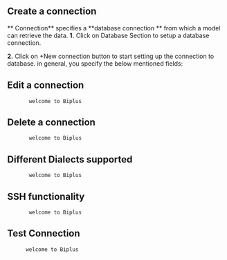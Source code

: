 ## Create  a connection 

** Connection** specifies a **database connection ** from which a model can retrieve the data. 
**1.** Click on Database Section to setup a database connection.

**2.** Click on +New connection button to start setting up the connection to database. in general, you specify the below mentioned fields:
## Edit a connection

           welcome to Biplus

## Delete a connection

           welcome to Biplus

## Different Dialects supported

           welcome to Biplus

## SSH functionality

           welcome to Biplus

## Test Connection

          welcome to Biplus
<!--stackedit_data:
eyJoaXN0b3J5IjpbLTExNTEyNjAyOSwyMDUzMjc1MzE0LC0xNz
UwMjg3NjUzXX0=
-->